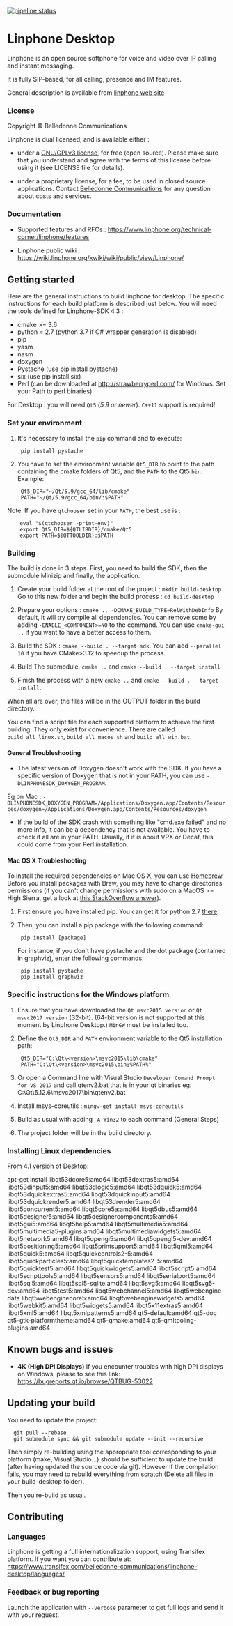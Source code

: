 [![pipeline status](https://gitlab.linphone.org/BC/public/linphone-desktop/badges/master/pipeline.svg)](https://gitlab.linphone.org/BC/public/linphone-desktop/commits/master)

# Linphone Desktop

Linphone is an open source softphone for voice and video over IP calling and instant messaging.

It is fully SIP-based, for all calling, presence and IM features.

General description is available from [linphone web site](https://www.linphone.org/technical-corner/linphone)

### License

Copyright © Belledonne Communications

Linphone is dual licensed, and is available either :

 - under a [GNU/GPLv3 license](https://www.gnu.org/licenses/gpl-3.0.en.html), for free (open source). Please make sure that you understand and agree with the terms of this license before using it (see LICENSE file for details).

 - under a proprietary license, for a fee, to be used in closed source applications. Contact [Belledonne Communications](https://www.linphone.org/contact) for any question about costs and services.

### Documentation

- Supported features and RFCs : https://www.linphone.org/technical-corner/linphone/features

- Linphone public wiki : https://wiki.linphone.org/xwiki/wiki/public/view/Linphone/

## Getting started

Here are the general instructions to build linphone for desktop. The specific instructions for each build platform is described just below.
You will need the tools defined for Linphone-SDK 4.3 :
- cmake >= 3.6
- python = 2.7 (python 3.7 if C# wrapper generation is disabled)
- pip
- yasm
- nasm
- doxygen
- Pystache (use pip install pystache)
- six (use pip install six)
- Perl (can be downloaded at http://strawberryperl.com/ for Windows. Set your Path to perl binaries)

For Desktop : you will need `Qt5` (_5.9 or newer_). `C++11` support is required!

### Set your environment


1. It's necessary to install the `pip` command and to execute:

        pip install pystache

2. You have to set the environment variable `Qt5_DIR` to point to the path containing the cmake folders of Qt5, and the `PATH` to the Qt5 `bin`. Example:

        Qt5_DIR="~/Qt/5.9/gcc_64/lib/cmake"
        PATH="~/Qt/5.9/gcc_64/bin/:$PATH"

Note: If you have `qtchooser` set in your `PATH`, the best use is :

        eval "$(qtchooser -print-env)"
        export Qt5_DIR=${QTLIBDIR}/cmake/Qt5
        export PATH=${QTTOOLDIR}:$PATH

		
### Building

The build is done in 3 steps. First, you need to build the SDK, then the submodule Minizip and finally, the application.

1. Create your build folder at the root of the project : `mkdir build-desktop`
Go to this new folder and begin the build process : `cd build-desktop`

2. Prepare your options : `cmake .. -DCMAKE_BUILD_TYPE=RelWithDebInfo` By default, it will try compile all dependencies. You can remove some by adding `-ENABLE_<COMPONENT>=NO` to the command. You can use `cmake-gui ..` if you want to have a better access to them.

3. Build the SDK : `cmake --build . --target sdk`. You can add `--parallel 10` if you have CMake>3.12 to speedup the process.

4. Build The submodule. `cmake ..` and `cmake --build . --target install`

5. Finish the process with a new `cmake ..` and `cmake --build . --target install`.

When all are over, the files will be in the OUTPUT folder in the build directory.

You can find a script file for each supported platform to achieve the first building. They only exist for convenience.
There are called `build_all_linux.sh`, `build_all_macos.sh` and `build_all_win.bat`.

#### General Troubleshooting

* The latest version of Doxygen doesn't work with the SDK. If you have a specific version of Doxygen that is not in your PATH, you can use `-DLINPHONESDK_DOXYGEN_PROGRAM`.

Eg on Mac : `-DLINPHONESDK_DOXYGEN_PROGRAM=/Applications/Doxygen.app/Contents/Resources/doxygen=/Applications/Doxygen.app/Contents/Resources/doxygen`

* If the build of the SDK crash with something like "cmd.exe failed" and no more info, it can be a dependency that is not available. You have to check if all are in your PATH.
Usually, if it is about VPX or Decaf, this could come from your Perl installation. 





#### Mac OS X Troubleshooting
To install the required dependencies on Mac OS X, you can use [Homebrew](https://brew.sh/).
Before you install packages with Brew, you may have to change directories permissions (if you can't change permissions with sudo on a MacOS >= High Sierra, get a look at [this StackOverflow answer](https://stackoverflow.com/questions/16432071/how-to-fix-homebrew-permissions#46844441)).

1. First ensure you have installed pip. You can get it for python 2.7 [there](https://stackoverflow.com/questions/34886101/how-to-install-pip-to-python-2-7-10-on-mac#34886254).

2. Then, you can install a pip package with the following command:

        pip install [package]

    For instance, if you don't have pystache and the dot package (contained in graphviz), enter the following commands:

        pip install pystache
        pip install graphviz


### Specific instructions for the Windows platform

1. Ensure that you have downloaded the `Qt msvc2015 version` or `Qt msvc2017 version` (32-bit). (64-bit version is not supported at this moment by Linphone Desktop.) `MinGW` must be installed too.

2. Define the `Qt5_DIR` and `PATH` environment variable to the Qt5 installation path:

        Qt5_DIR="C:\Qt\<version>\msvc2015\lib\cmake"
        PATH="C:\Qt\<version>\msvc2015\bin;%PATH%"

2. Or open a Command line with Visual Studio `Developer Comand Prompt for VS 2017` and call qtenv2.bat that is in your qt binaries eg: C:\Qt\5.12.6\msvc2017\bin\qtenv2.bat

3. Install msys-coreutils : `mingw-get install msys-coreutils`

4. Build as usual with adding `-A Win32` to each command (General Steps)

5. The project folder will be in the build directory.

### Installing Linux dependencies


From 4.1 version of Desktop:

apt-get install libqt53dcore5:amd64 libqt53dextras5:amd64 libqt53dinput5:amd64 libqt53dlogic5:amd64 libqt53dquick5:amd64 libqt53dquickextras5:amd64 libqt53dquickinput5:amd64 libqt53dquickrender5:amd64  libqt53drender5:amd64 libqt5concurrent5:amd64 libqt5core5a:amd64 libqt5dbus5:amd64 libqt5designer5:amd64 libqt5designercomponents5:amd64 libqt5gui5:amd64 libqt5help5:amd64 libqt5multimedia5:amd64 libqt5multimedia5-plugins:amd64 libqt5multimediawidgets5:amd64 libqt5network5:amd64 libqt5opengl5:amd64 libqt5opengl5-dev:amd64 libqt5positioning5:amd64 libqt5printsupport5:amd64 libqt5qml5:amd64 libqt5quick5:amd64 libqt5quickcontrols2-5:amd64 libqt5quickparticles5:amd64 libqt5quicktemplates2-5:amd64 libqt5quicktest5:amd64 libqt5quickwidgets5:amd64 libqt5script5:amd64 libqt5scripttools5:amd64 libqt5sensors5:amd64 libqt5serialport5:amd64 libqt5sql5:amd64 libqt5sql5-sqlite:amd64 libqt5svg5:amd64 libqt5svg5-dev:amd64 libqt5test5:amd64 libqt5webchannel5:amd64 libqt5webengine-data libqt5webenginecore5:amd64 libqt5webenginewidgets5:amd64 libqt5webkit5:amd64 libqt5widgets5:amd64 libqt5x11extras5:amd64  libqt5xml5:amd64 libqt5xmlpatterns5:amd64 qt5-default:amd64 qt5-doc qt5-gtk-platformtheme:amd64 qt5-qmake:amd64 qt5-qmltooling-plugins:amd64


## Known bugs and issues

* __4K (High DPI Displays)__ If you encounter troubles with high DPI displays on Windows, please to see this link: https://bugreports.qt.io/browse/QTBUG-53022


## Updating your build

You need to update the project:

      git pull --rebase
      git submodule sync && git submodule update --init --recursive

Then simply re-building using the appropriate tool corresponding to your platform (make, Visual Studio...) should be sufficient to update the build (after having updated the source code via git).
However if the compilation fails, you may need to rebuild everything from scratch (Delete all files in your build-desktop folder).

Then you re-build as usual.

## Contributing

### Languages

Linphone is getting a full internationalization support, using Transifex platform.
If you want you can contribute at: https://www.transifex.com/belledonne-communications/linphone-desktop/languages/

### Feedback or bug reporting

Launch the application with `--verbose` parameter to get full logs and send it with your request.



